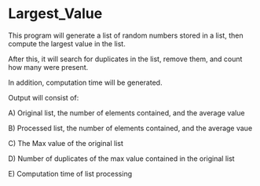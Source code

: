 # Largest_Value

This program will generate a list of random numbers stored in a list, then compute the largest value in the list. 

After this, it will search for duplicates in the list, remove them, and count how many were present. 

In addition, computation time will be generated. 

Output will consist of:

A) Original list, the number of elements contained, and the average value

B) Processed list, the number of elements contained, and the average vaue

C) The Max value of the original list

D) Number of duplicates of the max value contained in the original list

E) Computation time of list processing
